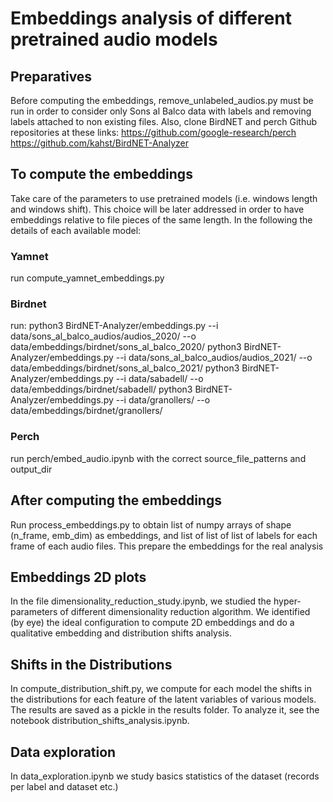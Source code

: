 # Embeddings analysis of different pretrained audio models

## Preparatives

Before computing the embeddings, remove_unlabeled_audios.py must be run in order
to consider only Sons al Balco data with labels and removing labels attached to
non existing files. Also, clone BirdNET and perch Github repositories at these links:
https://github.com/google-research/perch
https://github.com/kahst/BirdNET-Analyzer


## To compute the embeddings

Take care of the parameters to use pretrained models (i.e. windows length and
windows shift). This choice will be later addressed in order to have embeddings
relative to file pieces of the same length. In the following the details of each
available model:

### Yamnet

run compute_yamnet_embeddings.py

### Birdnet

run:
python3 BirdNET-Analyzer/embeddings.py --i data/sons_al_balco_audios/audios_2020/ --o data/embeddings/birdnet/sons_al_balco_2020/
python3 BirdNET-Analyzer/embeddings.py --i data/sons_al_balco_audios/audios_2021/ --o data/embeddings/birdnet/sons_al_balco_2021/
python3 BirdNET-Analyzer/embeddings.py --i data/sabadell/ --o data/embeddings/birdnet/sabadell/
python3 BirdNET-Analyzer/embeddings.py --i data/granollers/ --o data/embeddings/birdnet/granollers/

### Perch

run perch/embed_audio.ipynb with the correct source_file_patterns and output_dir

## After computing the embeddings

Run process_embeddings.py to obtain list of numpy arrays of shape (n_frame, emb_dim) as embeddings, and list of list of list of labels for each frame of each audio files. This prepare the embeddings for the real analysis

## Embeddings 2D plots

In the file dimensionality_reduction_study.ipynb, we studied the hyper-parameters of different dimensionality reduction algorithm. We identified (by eye) the ideal configuration to compute 2D embeddings and do a qualitative embedding and distribution shifts analysis.

## Shifts in the Distributions

In compute_distribution_shift.py, we compute for each model the shifts in the distributions for each feature of the latent variables of various models. The results are saved as a pickle in the results folder. To analyze it, see the notebook distribution_shifts_analysis.ipynb.

## Data exploration

In data_exploration.ipynb we study basics statistics of the dataset (records per label and dataset etc.)
